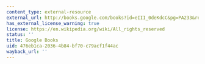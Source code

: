 ```yaml
---
content_type: external-resource
external_url: http://books.google.com/books?id=eIII_0deKdcC&pg=PA233&redir_esc=y#v=onepage&q&f=false
has_external_license_warning: true
license: https://en.wikipedia.org/wiki/All_rights_reserved
status: ''
title: Google Books
uid: 476eb1ca-2036-4b84-bf70-c79acf1f44ac
wayback_url: ''
---
```

